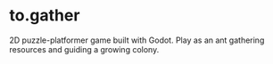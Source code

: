 # to.gather
2D puzzle-platformer game built with Godot. Play as an ant gathering resources and guiding a growing colony.
